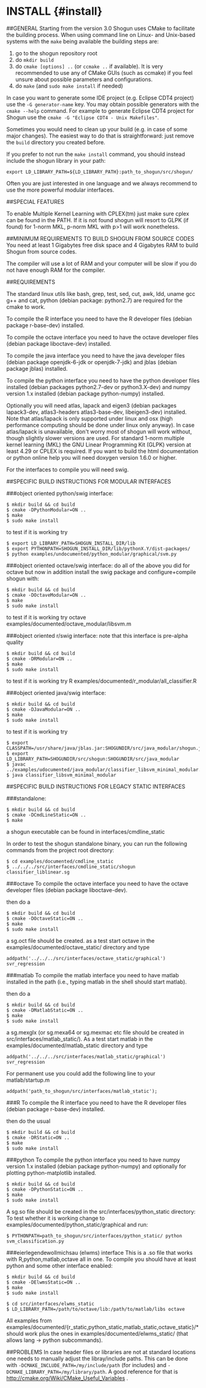 INSTALL   {#install}
=======

##GENERAL
Starting from the version 3.0 Shogun uses CMake to facilitate
the building process. When using command line on Linux- and Unix-based
systems with the `make` being available the building steps are:

1. go to the shogun repository root
2. do `mkdir build`
3. do `cmake [options] ..` (or `ccmake ..` if available). It is very
recommended to use any of CMake GUIs (such as ccmake) if you feel unsure
about possible parameters and configurations.
4. do `make` (and `sudo make install` if needed)

In case you want to generate some IDE project (e.g. Eclipse CDT4 project)
use the `-G generator-name` key. You may obtain possible generators with
the `cmake --help` command. For example to generate Eclipse CDT4 project
for Shogun use the `cmake -G "Eclipse CDT4 - Unix Makefiles"`.

Sometimes you would need to clean up your build (e.g. in case of some major
changes). The easiest way to do that is straightforward:
just remove the `build` directory you created before.

If you prefer to not run the `make install` command, you should
instead include the shogun library in your path:

`export LD_LIBRARY_PATH=${LD_LIBRARY_PATH}:path_to_shogun/src/shogun/`

Often you are just interested in one language and we always recommend to
use the more powerful modular interfaces.

##SPECIAL FEATURES

To enable Multiple Kernel Learning with CPLEX(tm) just make sure cplex can
be found in the PATH. If it is not found shogun will resort to GLPK (if found)
for 1-norm MKL, p-norm MKL with p>1 will work nonetheless.

##MINIMUM REQUIREMENTS TO BUILD SHOGUN FROM SOURCE CODES
You need at least 1 Gigabytes free disk space and 4 Gigabytes RAM to build Shogun from source codes.

The compiler will use a lot of RAM and your computer will be slow if you do not have enough RAM for the compiler.

##REQUIREMENTS

The standard linux utils like bash, grep, test, sed, cut, awk, ldd, uname gcc
g++ and cat, python (debian package: python2.7) are required
for the cmake to work.

To compile the R interface you need to have the R developer files
(debian package r-base-dev) installed.

To compile the octave interface you need to have the octave developer files
(debian package liboctave-dev) installed.

To compile the java interface you need to have the java developer files
(debian package openjdk-6-jdk or openjdk-7-jdk) and jblas (debian package
jblas) installed.

To compile the python interface you need to have the python developer files
installed (debian packages python2.7-dev or python3.X-dev) and numpy
version 1.x installed (debian package python-numpy) installed.

Optionally you will need atlas, lapack and eigen3 (debian packages lapack3-dev,
atlas3-headers atlas3-base-dev, libeigen3-dev) installed. Note that
atlas/lapack is only supported under linux and osx (high performance computing
should be done under linux only anyway). In case atlas/lapack is unavailable,
don't worry most of shogun will work without, though slightly slower versions
are used. For standard 1-norm multiple kernel learning (MKL) the GNU Linear
Programming Kit (GLPK) version at least 4.29 or CPLEX is required. If you want
to build the html documentation or python online help you will need doxygen
version 1.6.0 or higher.

For the interfaces to compile you will need swig.


##SPECIFIC BUILD INSTRUCTIONS FOR MODULAR INTERFACES

###object oriented python/swig interface:

    $ mkdir build && cd build
    $ cmake -DPythonModular=ON ..
    $ make
    $ sudo make install

to test if it is working try

    $ export LD_LIBRARY_PATH=SHOGUN_INSTALL_DIR/lib
    $ export PYTHONPATH=SHOGUN_INSTALL_DIR/lib/pythonX.Y/dist-packages/
    $ python examples/undocumented/python_modular/graphical/svm.py

###object oriented octave/swig interface:
do all of the above you did for octave but now in addition install the swig
package and configure+compile shogun with:

    $ mkdir build && cd build
    $ cmake -DOctaveModular=ON ..
    $ make
    $ sudo make install

to test if it is working try octave examples/documented/octave_modular/libsvm.m

###object oriented r/swig interface:
note that this interface is pre-alpha quality

    $ mkdir build && cd build
    $ cmake -DRModular=ON ..
    $ make
    $ sudo make install

to test if it is working try R  examples/documented/r_modular/all_classifier.R

###object oriented java/swig interface:

    $ mkdir build && cd build
    $ cmake -DJavaModular=ON ..
    $ make
    $ sudo make install

to test if it is working try

    $ export CLASSPATH=/usr/share/java/jblas.jar:SHOGUNDIR/src/java_modular/shogun.jar:.
    $ export LD_LIBRARY_PATH=SHOGUNDIR/src/shogun:SHOGUNDIR/src/java_modular
    $ javac ../examples/udocumented/java_modular/classifier_libsvm_minimal_modular.java
    $ java classifier_libsvm_minimal_modular

##SPECIFIC BUILD INSTRUCTIONS FOR LEGACY STATIC INTERFACES

###standalone:

    $ mkdir build && cd build
    $ cmake -DCmdLineStatic=ON ..
    $ make

a shogun executable can be found in interfaces/cmdline_static

In order to test the shogun standalone binary, you can run the following
commands from the project root directory:

    $ cd examples/documented/cmdline_static
    $ ../../../src/interfaces/cmdline_static/shogun classifier_liblinear.sg

###octave
To compile the octave interface you need to have the octave developer files
(debian package liboctave-dev).

then do a

    $ mkdir build && cd build
    $ cmake -DOctaveStatic=ON ..
    $ make
    $ sudo make install

a sg.oct file should be created. as a test start octave in the
examples/documented/octave_static/ directory and type

    addpath('../../../src/interfaces/octave_static/graphical')
    svr_regression

###matlab
To compile the matlab interface you need to have matlab installed in the path
(i.e., typing matlab in the shell should start matlab).

then do a

    $ mkdir build && cd build
    $ cmake -DMatlabStatic=ON ..
    $ make
    $ sudo make install

a sg.mexglx (or sg.mexa64 or sg.mexmac etc file should be created in
src/interfaces/matlab_static/). As a test start matlab in the
examples/documented/matlab_static directory and type

    addpath('../../../src/interfaces/matlab_static/graphical')
    svr_regression

For permanent use you could add the following line to your matlab/startup.m

    addpath('path_to_shogun/src/interfaces/matlab_static');

###R
To compile the R interface you need to have the R developer files
(debian package r-base-dev) installed.

then do the usual

    $ mkdir build && cd build
    $ cmake -DRStatic=ON ..
    $ make
    $ sudo make install

###python
To compile the python interface you need to have numpy version 1.x installed
(debian package python-numpy) and optionally for plotting
python-matplotlib installed.

    $ mkdir build && cd build
    $ cmake -DPythonStatic=ON ..
    $ make
    $ sudo make install

A sg.so file should be created in the src/interfaces/python_static directory:
To test whether it is working change to examples/documented/python_static/graphical
and run:

    $ PYTHONPATH=path_to_shogun/src/interfaces/python_static/ python svm_classification.py

###eierlegendewollmichsau (elwms) interface
This is a .so file that works with R,python,matlab,octave all in one. To compile
you should have at least python and some other interface enabled:

    $ mkdir build && cd build
    $ cmake -DElwmsStatic=ON ..
    $ make
    $ sudo make install

    $ cd src/interfaces/elwms_static
    $ LD_LIBRARY_PATH=/path/to/octave/lib:/path/to/matlab/libs octave

All examples from
examples/documented/{r_static,python_static,matlab_static,octave_static}/*
should work plus the ones in examples/documented/elwms_static/
(that allows lang -> python subcommands).

##PROBLEMS
In case header files or libraries are not at standard locations one needs
to manually adjust the libray/include paths. This can be done with
`-DCMAKE_INCLUDE_PATH=/my/include/path` (for includes) and `-DCMAKE_LIBRARY_PATH=/my/library/path`.
A good reference for that is http://cmake.org/Wiki/CMake_Useful_Variables .

